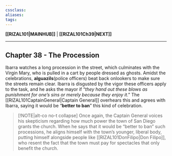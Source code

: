 ```yaml
---
cssclass:
aliases:
tags:
---
```

**[[RIZAL101|MAINHUB]]** | **[[RIZAL101Ch39|NEXT]]**

---
## Chapter 38 - The Procession
Ibarra watches a long procession in the street, which culminates with the Virgin Mary, who is pulled in a cart by people dressed as ghosts. Amidst the celebrations, **alguazils**(police officers) beat back onlookers to make sure the streets remain clear. Ibarra is disgusted by the vigor these officers apply to the task, and he asks the mayor if “*they hand out these blows as punishment for one’s sins or merely because they enjoy it*.” The [[RIZAL101CaptainGeneral|Captain General]] overhears this and agrees with Ibarra, saying it would be “**better to ban**” this kind of celebration.

>[!NOTE|alt-co no-t collapse]
> Once again, the Captain General voices his skepticism regarding how much power the town of San Diego grants the church. When he says that it would be “better to ban” such processions, he aligns himself with the town’s younger, liberal body, putting himself alongside people like [[RIZAL101DonFilipo|Don Filipo]], who resent the fact that the town must pay for spectacles that only benefit the church.